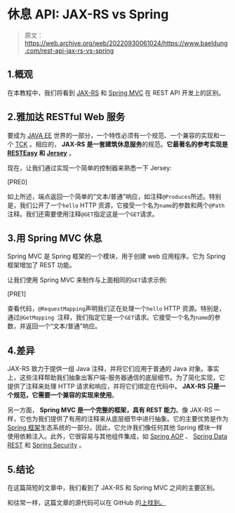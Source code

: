 # 休息 API: JAX-RS vs Spring

> 原文：<https://web.archive.org/web/20220930061024/https://www.baeldung.com/rest-api-jax-rs-vs-spring>

## 1.概观

在本教程中，我们将看到 [JAX-RS](/web/20221208143832/https://www.baeldung.com/jax-rs-spec-and-implementations) 和 [Spring MVC](/web/20221208143832/https://www.baeldung.com/rest-with-spring-series) 在 REST API 开发上的区别。

## 2.雅加达 RESTful Web 服务

要成为 [JAVA EE](/web/20221208143832/https://www.baeldung.com/java-enterprise-evolution) 世界的一部分，一个特性必须有一个规范、一个兼容的实现和一个 [TCK](https://web.archive.org/web/20221208143832/https://en.wikipedia.org/wiki/Technology_Compatibility_Kit) 。相应的， **JAX-RS** **是一套建筑休息服务**的规范。**它最著名的参考实现是 [RESTEasy](/web/20221208143832/https://www.baeldung.com/resteasy-tutorial) 和 [Jersey](/web/20221208143832/https://www.baeldung.com/jersey-rest-api-with-spring)** 。

现在，让我们通过实现一个简单的控制器来熟悉一下 Jersey:

[PRE0]

如上所述，端点返回一个简单的“文本/普通”响应，如注释`@Produces`所述。特别是，我们公开了一个`hello` HTTP 资源，它接受一个名为`name`的参数和两个`@Path`注释。我们还需要使用注释`@GET`指定这是一个`GET`请求。

## 3.用 Spring MVC 休息

Spring MVC 是 Spring 框架的一个模块，用于创建 web 应用程序。它为 Spring 框架增加了 REST 功能。

让我们使用 Spring MVC 来制作与上面相同的`GET`请求示例:

[PRE1]

查看代码，`@RequestMapping`声明我们正在处理一个`hello` HTTP 资源。特别是，通过`@GetMapping `注释，我们指定它是一个`GET`请求。它接受一个名为`name`的参数，并返回一个“文本/普通”响应。

## 4.差异

JAX-RS 致力于提供一组 Java 注释，并将它们应用于普通的 Java 对象。事实上，这些注释帮助我们抽象出客户端-服务器通信的底层细节。为了简化实现，它提供了注释来处理 HTTP 请求和响应，并将它们绑定在代码中。 **JAX-RS 只是一个规范，它需要一个兼容的实现来使用**。

另一方面， **Spring MVC** **是一个完整的框架，具有 REST 能力**。像 JAX-RS 一样，它也为我们提供了有用的注释来从底层细节中进行抽象。它的主要优势是作为 [Spring 框架](/web/20221208143832/https://www.baeldung.com/spring-intro)生态系统的一部分。因此，它允许我们像任何其他 Spring 模块一样使用依赖注入。此外，它很容易与其他组件集成，如 [Spring AOP](/web/20221208143832/https://www.baeldung.com/spring-aop) 、 [Spring Data REST](/web/20221208143832/https://www.baeldung.com/spring-data-rest-intro) 和 [Spring Security](/web/20221208143832/https://www.baeldung.com/security-spring) 。

## 5.结论

在这篇简短的文章中，我们看到了 JAX-RS 和 Spring MVC 之间的主要区别。

和往常一样，这篇文章的源代码可以在 GitHub 的[上找到。](https://web.archive.org/web/20221208143832/https://github.com/eugenp/tutorials/tree/master/spring-boot-modules/spring-boot-mvc-jersey)